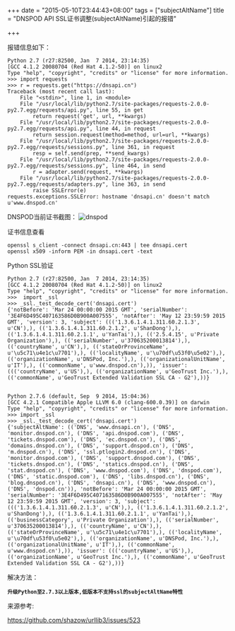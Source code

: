 +++
date = "2015-05-10T23:44:43+08:00"
tags = ["subjectAltName"]
title = "DNSPOD API SSL证书调整(subjectAltName)引起的报错"

+++

报错信息如下：
	
	Python 2.7 (r27:82500, Jan  7 2014, 23:14:35)
	[GCC 4.1.2 20080704 (Red Hat 4.1.2-50)] on linux2
	Type "help", "copyright", "credits" or "license" for more information.
	>>> import requests
	>>> r = requests.get("https://dnsapi.cn")
	Traceback (most recent call last):
  		File "<stdin>", line 1, in <module>
  		File "/usr/local/lib/python2.7/site-packages/requests-2.0.0-py2.7.egg/requests/api.py", line 55, in get
    		return request('get', url, **kwargs)
  		File "/usr/local/lib/python2.7/site-packages/requests-2.0.0-py2.7.egg/requests/api.py", line 44, in request
    		return session.request(method=method, url=url, **kwargs)
  		File "/usr/local/lib/python2.7/site-packages/requests-2.0.0-py2.7.egg/requests/sessions.py", line 361, in request
    		resp = self.send(prep, **send_kwargs)
  		File "/usr/local/lib/python2.7/site-packages/requests-2.0.0-py2.7.egg/requests/sessions.py", line 464, in send
    		r = adapter.send(request, **kwargs)
  		File "/usr/local/lib/python2.7/site-packages/requests-2.0.0-py2.7.egg/requests/adapters.py", line 363, in send
    		raise SSLError(e)
	requests.exceptions.SSLError: hostname 'dnsapi.cn' doesn't match u'www.dnspod.cn'

DNSPOD当前证书截图：
![dnspod](http://m114-static.qiniudn.com/img/dnspod_cert.png)

证书信息查看

	openssl s_client -connect dnsapi.cn:443 | tee dnsapi.cert
	openssl x509 -inform PEM -in dnsapi.cert -text

Python SSL验证

	Python 2.7 (r27:82500, Jan  7 2014, 23:14:35)
	[GCC 4.1.2 20080704 (Red Hat 4.1.2-50)] on linux2
	Type "help", "copyright", "credits" or "license" for more information.
	>>>  import _ssl
	>>> _ssl._test_decode_cert('dnsapi.cert')
	{'notBefore': 'Mar 24 00:00:00 2015 GMT', 'serialNumber': '3E4F6D495C407163586D0B900A007555', 'notAfter': 'May 12 23:59:59 2015 GMT', 'version': 3, 'subject': ((('1.3.6.1.4.1.311.60.2.1.3', u'CN'),), (('1.3.6.1.4.1.311.60.2.1.2', u'ShanDong'),), (('1.3.6.1.4.1.311.60.2.1.1', u'YanTai'),), (('2.5.4.15', u'Private Organization'),), (('serialNumber', u'370635200013814'),), (('countryName', u'CN'),), (('stateOrProvinceName', u'\u5c71\u4e1c\u7701'),), (('localityName', u'\u70df\u53f0\u5e02'),), (('organizationName', u'DNSPod, Inc.'),), (('organizationalUnitName', u'IT'),), (('commonName', u'www.dnspod.cn'),)), 'issuer': ((('countryName', u'US'),), (('organizationName', u'GeoTrust Inc.'),), (('commonName', u'GeoTrust Extended Validation SSL CA - G2'),))}


	Python 2.7.6 (default, Sep  9 2014, 15:04:36)
	[GCC 4.2.1 Compatible Apple LLVM 6.0 (clang-600.0.39)] on darwin
	Type "help", "copyright", "credits" or "license" for more information.
	>>> import _ssl
	>>> _ssl._test_decode_cert('dnsapi.cert')
	{'subjectAltName': (('DNS', 'www.dnsapi.cn'), ('DNS', 'monitor.dnspod.cn'), ('DNS', 'api.dnspod.com'), ('DNS', 'tickets.dnspod.com'), ('DNS', 'ec.dnspod.cn'), ('DNS', 'domains.dnspod.cn'), ('DNS', 'support.dnspod.cn'), ('DNS', 'm.dnspod.cn'), ('DNS', 'ssl.ptlogin2.dnspod.cn'), ('DNS', 'monitor.dnspod.com'), ('DNS', 'support.dnspod.com'), ('DNS', 'tickets.dnspod.cn'), ('DNS', 'statics.dnspod.cn'), ('DNS', 'stat.dnspod.cn'), ('DNS', 'www.dnspod.com'), ('DNS', 'dnspod.com'), ('DNS', 'static.dnspod.com'), ('DNS', 'libs.dnspod.cn'), ('DNS', 'blog.dnspod.cn'), ('DNS', 'dnsapi.cn'), ('DNS', 'www.dnspod.cn'), ('DNS', 'dnspod.cn')), 'notBefore': 'Mar 24 00:00:00 2015 GMT', 'serialNumber': '3E4F6D495C407163586D0B900A007555', 'notAfter': 'May 12 23:59:59 2015 GMT', 'version': 3, 'subject': ((('1.3.6.1.4.1.311.60.2.1.3', u'CN'),), (('1.3.6.1.4.1.311.60.2.1.2', u'ShanDong'),), (('1.3.6.1.4.1.311.60.2.1.1', u'YanTai'),), (('businessCategory', u'Private Organization'),), (('serialNumber', u'370635200013814'),), (('countryName', u'CN'),), (('stateOrProvinceName', u'\u5c71\u4e1c\u7701'),), (('localityName', u'\u70df\u53f0\u5e02'),), (('organizationName', u'DNSPod, Inc.'),), (('organizationalUnitName', u'IT'),), (('commonName', u'www.dnspod.cn'),)), 'issuer': ((('countryName', u'US'),), (('organizationName', u'GeoTrust Inc.'),), (('commonName', u'GeoTrust Extended Validation SSL CA - G2'),))}

解决方法：

**`升级Python至2.7.3以上版本,低版本不支持ssl的subjectAltName特性`**

来源参考:

https://github.com/shazow/urllib3/issues/523
